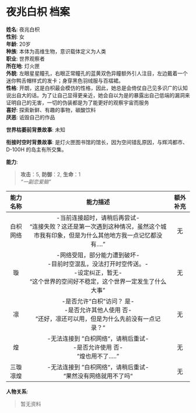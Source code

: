# 夜兆白枳 档案

**姓名**: 夜兆白枳  
**性别**: 女  
**年龄**: 20岁  
**种族**: 本体为高维生物，意识载体定义为人类  
**职业**: 世界观察者  
**所在地**: 灯火匣  
**外貌**: 左眼星星瞳孔，右眼正常瞳孔的蓝黄双色异瞳额外引人注目，左边戴着一个迷你鸭舌帽样式的发卡；身穿黑色羽绒服与百褶裙。  
**性格**: 开朗，这是白枳最会模仿的性格，因此，她总是会倚仗自己见多识广的认知说出自大的话。为了让自己显得更亲近，她会自以为是的暴露出自己低端的漏洞来证明自己的无害，一切的伪装都是为了能更好的观察宇宙而服务  
**喜好**: 探索新鲜、有趣的事物，碳酸饮料  
**厌恶**: 诋毁自己的作品  

**世界枯萎前背景故事**: 未知

**衔接时空时背景故事**: 是灯火匣图书馆的馆长，因为空间错乱原因，与辉鸿都市、D-100H 的岛主有所交集。

**能力**:

> **攻击**：5, **防御**：2, **生命**：1  
> *“一副恋爱脑”*

|能力名称|能力描述|额外补充|
|:---:|:---:|:---:|
|白枳网络|-当前连接超时，请稍后再尝试-<br />“连接失败？这还是第一次遇到这种情况，虽然这个城市我有印象，但是为什么其他地方我一点记忆都没有....”|无|
|璇|-网络受阻，部分能力遭到破坏-<br />-目前时空混乱，没法打开时空传送。-<br />-设定纠正，暂无-<br />“这个世界的空间好不稳定，这个世界一定发生了什么大事”|无|
|凛|-是否允许“白枳”访问？  是-<br />-是否允许其他人使用 否-<br />”还好，凛还可以用，但是为什么先前没有一点记录？“|无|
|煌|-无法连接到 ”白枳网络“，请稍后重试-<br />-是否允许使用 否-<br />”煌也用不了.....”|无|
|三璇凛煌|-无法连接到 ”白枳网络“，请稍后重试-<br />“果然没有网络就用不了吗“|无|

**人物关系**:

> 暂无资料

